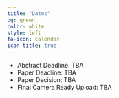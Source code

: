 ```yaml
---
title: "Dates"
bg: green 
color: white
style: left 
fa-icon: calendar
icon-title: true
---
```

* Abstract Deadline: TBA
* Paper Deadline: TBA
* Paper Decision: TBA
* Final Camera Ready Upload: TBA
